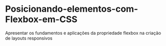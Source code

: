 # Posicionando-elementos-com-Flexbox-em-CSS
Apresentar os fundamentos e aplicações da propriedade flexbox na criação de layouts responsivos
